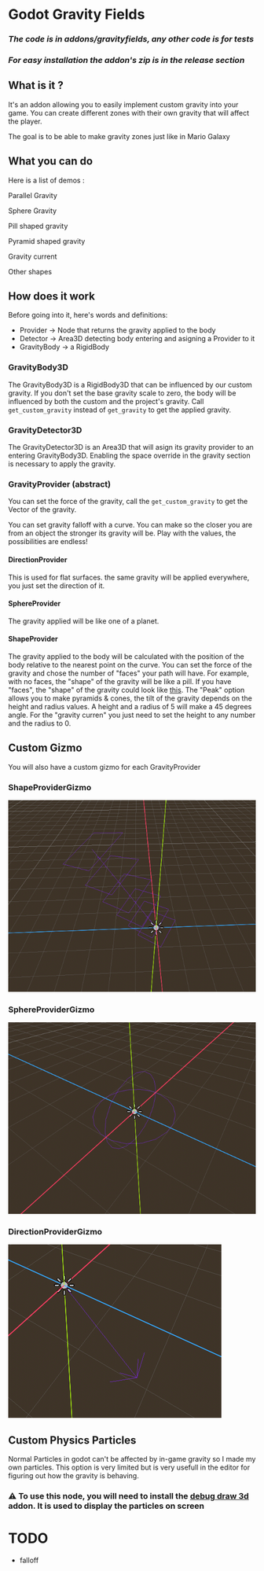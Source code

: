 # Godot Gravity Fields
### ***The code is in addons/gravityfields, any other code is for tests***

### ***For easy installation the addon's zip is in the release section***

## What is it ?
It's an addon allowing you to easily implement custom gravity into your game.
You can create different zones with their own gravity that will affect the player.

The goal is to be able to make gravity zones just like in Mario Galaxy


## What you can do
Here is a list of demos :

Parallel Gravity

Sphere Gravity

Pill shaped gravity

Pyramid shaped gravity

Gravity current

Other shapes


## How does it work
Before going into it, here's words and definitions:
- Provider -> Node that returns the gravity applied to the body
- Detector -> Area3D detecting body entering and asigning a Provider to it
- GravityBody -> a RigidBody

### GravityBody3D

The GravityBody3D is a RigidBody3D that can be influenced by our custom gravity. If you don't set the base gravity scale to zero, the body will be influenced by both the custom and the project's gravity. Call `get_custom_gravity` instead of `get_gravity` to get the applied gravity.

### GravityDetector3D

The GravityDetector3D is an Area3D that will asign its gravity provider to an entering GravityBody3D. Enabling the space override in the gravity section is necessary to apply the gravity.

### GravityProvider (abstract)
You can set the force of the gravity, call the `get_custom_gravity` to get the Vector of the gravity.

You can set gravity falloff with a curve. You can make so the closer you are from an object the stronger its gravity will be. Play with the values, the possibilities are endless!

#### DirectionProvider

This is used for flat surfaces. the same gravity will be applied everywhere, you just set the direction of it.

#### SphereProvider

The gravity applied will be like one of a planet.

#### ShapeProvider

The gravity applied to the body will be calculated with the position of the body relative to the nearest point on the curve. You can set the force of the gravity and chose the number of "faces" your path will have. For example, with no faces, the "shape" of the gravity will be like a pill. If you have "faces", the "shape" of the gravity could look like [this](#gpath3d). The "Peak" option allows you to make pyramids & cones, the tilt of the gravity depends on the height and radius values. A height and a radius of 5 will make a 45 degrees angle. For the "gravity curren" you just need to set the height to any number and the radius to 0.

## Custom Gizmo
You will also have a custom gizmo for each GravityProvider

### ShapeProviderGizmo
![](media/shapeGizmo.png)

### SphereProviderGizmo
![](media/sphereGizmo.png)

### DirectionProviderGizmo
![](media/directionGizmo.png)

## Custom Physics Particles

Normal Particles in godot can't be affected by in-game gravity so I made my own particles. This option is very limited but is very usefull in the editor for figuring out how the gravity is behaving.

### ⚠️ To use this node, you will need to install the [debug draw 3d](https://github.com/DmitriySalnikov/godot_debug_draw_3d) addon. It is used to display the particles on screen

# TODO
- falloff